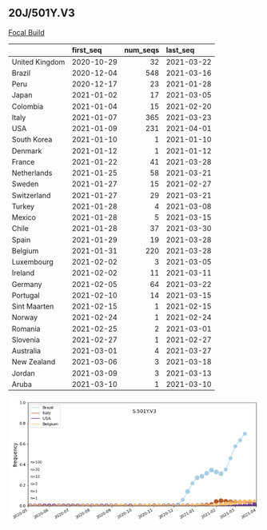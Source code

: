 

## 20J/501Y.V3
[Focal Build](https://nextstrain.org/groups/neherlab/ncov/S.501Y.V3?c=gt-S_501)

|                | first_seq   |   num_seqs | last_seq   |
|:---------------|:------------|-----------:|:-----------|
| United Kingdom | 2020-10-29  |         32 | 2021-03-22 |
| Brazil         | 2020-12-04  |        548 | 2021-03-16 |
| Peru           | 2020-12-17  |         23 | 2021-01-28 |
| Japan          | 2021-01-02  |         17 | 2021-03-05 |
| Colombia       | 2021-01-04  |         15 | 2021-02-20 |
| Italy          | 2021-01-07  |        365 | 2021-03-23 |
| USA            | 2021-01-09  |        231 | 2021-04-01 |
| South Korea    | 2021-01-10  |          1 | 2021-01-10 |
| Denmark        | 2021-01-12  |          1 | 2021-01-12 |
| France         | 2021-01-22  |         41 | 2021-03-28 |
| Netherlands    | 2021-01-25  |         58 | 2021-03-21 |
| Sweden         | 2021-01-27  |         15 | 2021-02-27 |
| Switzerland    | 2021-01-27  |         29 | 2021-03-21 |
| Turkey         | 2021-01-28  |          4 | 2021-03-08 |
| Mexico         | 2021-01-28  |          5 | 2021-03-15 |
| Chile          | 2021-01-28  |         37 | 2021-03-30 |
| Spain          | 2021-01-29  |         19 | 2021-03-28 |
| Belgium        | 2021-01-31  |        220 | 2021-03-28 |
| Luxembourg     | 2021-02-02  |          3 | 2021-03-05 |
| Ireland        | 2021-02-02  |         11 | 2021-03-11 |
| Germany        | 2021-02-05  |         64 | 2021-03-22 |
| Portugal       | 2021-02-10  |         14 | 2021-03-15 |
| Sint Maarten   | 2021-02-15  |          1 | 2021-02-15 |
| Norway         | 2021-02-24  |          1 | 2021-02-24 |
| Romania        | 2021-02-25  |          2 | 2021-03-01 |
| Slovenia       | 2021-02-27  |          1 | 2021-02-27 |
| Australia      | 2021-03-01  |          4 | 2021-03-27 |
| New Zealand    | 2021-03-06  |          3 | 2021-03-18 |
| Jordan         | 2021-03-09  |          3 | 2021-03-13 |
| Aruba          | 2021-03-10  |          1 | 2021-03-10 |

![Overall trends S.501Y.V3](/overall_trends_figures/overall_trends_S.501Y.V3.png)